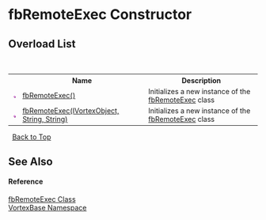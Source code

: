 # fbRemoteExec Constructor 
 


## Overload List
&nbsp;<table><tr><th></th><th>Name</th><th>Description</th></tr><tr><td>![Public method](media/pubmethod.gif "Public method")</td><td><a href="M_VortexBase_fbRemoteExec__ctor.md">fbRemoteExec()</a></td><td>
Initializes a new instance of the <a href="T_VortexBase_fbRemoteExec.md">fbRemoteExec</a> class</td></tr><tr><td>![Public method](media/pubmethod.gif "Public method")</td><td><a href="M_VortexBase_fbRemoteExec__ctor_1.md">fbRemoteExec(IVortexObject, String, String)</a></td><td>
Initializes a new instance of the <a href="T_VortexBase_fbRemoteExec.md">fbRemoteExec</a> class</td></tr></table>&nbsp;
<a href="#fbremoteexec-constructor">Back to Top</a>

## See Also


#### Reference
<a href="T_VortexBase_fbRemoteExec.md">fbRemoteExec Class</a><br /><a href="N_VortexBase.md">VortexBase Namespace</a><br />